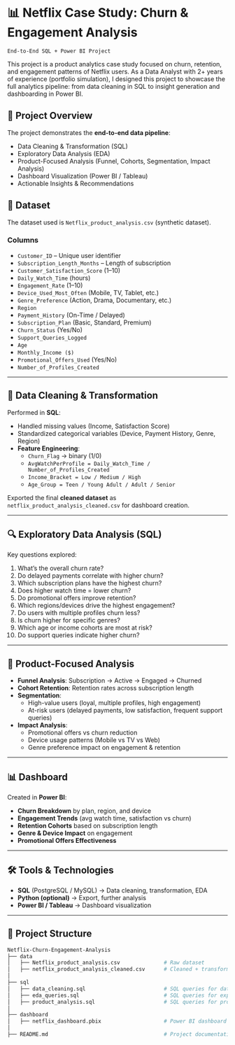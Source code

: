 # 📊 Netflix Case Study: Churn & Engagement Analysis
    End-to-End SQL + Power BI Project

  This project is a product analytics case study focused on churn, retention, and engagement patterns of Netflix users. 
  As a Data Analyst with 2+ years of experience (portfolio simulation), I designed this project to showcase the full analytics pipeline: from data cleaning in SQL to insight generation and dashboarding in Power BI.

## 📝 Project Overview

The project demonstrates the **end-to-end data pipeline**:
- Data Cleaning & Transformation (SQL)
- Exploratory Data Analysis (EDA)
- Product-Focused Analysis (Funnel, Cohorts, Segmentation, Impact Analysis)
- Dashboard Visualization (Power BI / Tableau)
- Actionable Insights & Recommendations

## 📂 Dataset
The dataset used is `Netflix_product_analysis.csv` (synthetic dataset).

### **Columns**
- `Customer_ID` – Unique user identifier  
- `Subscription_Length_Months` – Length of subscription  
- `Customer_Satisfaction_Score` (1–10)  
- `Daily_Watch_Time` (hours)  
- `Engagement_Rate` (1–10)  
- `Device_Used_Most_Often` (Mobile, TV, Tablet, etc.)  
- `Genre_Preference` (Action, Drama, Documentary, etc.)  
- `Region`  
- `Payment_History` (On-Time / Delayed)  
- `Subscription_Plan` (Basic, Standard, Premium)  
- `Churn_Status` (Yes/No)  
- `Support_Queries_Logged`  
- `Age`  
- `Monthly_Income ($)`  
- `Promotional_Offers_Used` (Yes/No)  
- `Number_of_Profiles_Created`

---

## 🔧 Data Cleaning & Transformation
Performed in **SQL**:
- Handled missing values (Income, Satisfaction Score)  
- Standardized categorical variables (Device, Payment History, Genre, Region)  
- **Feature Engineering**:
  - `Churn_Flag` → binary (1/0)  
  - `AvgWatchPerProfile = Daily_Watch_Time / Number_of_Profiles_Created`  
  - `Income_Bracket = Low / Medium / High`  
  - `Age_Group = Teen / Young Adult / Adult / Senior`  

Exported the final **cleaned dataset** as `netflix_product_analysis_cleaned.csv` for dashboard creation.

---

## 🔍 Exploratory Data Analysis (SQL)
Key questions explored:
1. What’s the overall churn rate?  
2. Do delayed payments correlate with higher churn?  
3. Which subscription plans have the highest churn?  
4. Does higher watch time = lower churn?  
5. Do promotional offers improve retention?  
6. Which regions/devices drive the highest engagement?  
7. Do users with multiple profiles churn less?  
8. Is churn higher for specific genres?  
9. Which age or income cohorts are most at risk?  
10. Do support queries indicate higher churn?  
---

## 🎯 Product-Focused Analysis
- **Funnel Analysis**: Subscription → Active → Engaged → Churned  
- **Cohort Retention**: Retention rates across subscription length  
- **Segmentation**:
  - High-value users (loyal, multiple profiles, high engagement)  
  - At-risk users (delayed payments, low satisfaction, frequent support queries)  
- **Impact Analysis**:
  - Promotional offers vs churn reduction  
  - Device usage patterns (Mobile vs TV vs Web)  
  - Genre preference impact on engagement & retention  

---

## 📊 Dashboard
Created in **Power BI**:
- **Churn Breakdown** by plan, region, and device  
- **Engagement Trends** (avg watch time, satisfaction vs churn)  
- **Retention Cohorts** based on subscription length  
- **Genre & Device Impact** on engagement  
- **Promotional Offers Effectiveness**  

---
## 🛠️ Tools & Technologies
- **SQL** (PostgreSQL / MySQL) → Data cleaning, transformation, EDA  
- **Python (optional)** → Export, further analysis  
- **Power BI / Tableau** → Dashboard visualization

---
## 📂 Project Structure

```bash
Netflix-Churn-Engagement-Analysis
├── data
│   ├── Netflix_product_analysis.csv              # Raw dataset
│   ├── netflix_product_analysis_cleaned.csv      # Cleaned + transformed dataset (with new features)
│
├── sql
│   ├── data_cleaning.sql                         # SQL queries for data cleaning & transformation
│   ├── eda_queries.sql                           # SQL queries for exploratory data analysis (EDA)
│   ├── product_analysis.sql                      # SQL queries for product-focused analysis (churn, cohorts, segmentation)
│
├── dashboard
│   ├── netflix_dashboard.pbix                    # Power BI dashboard (visualization & storytelling)
│
├── README.md                                     # Project documentation & insights
